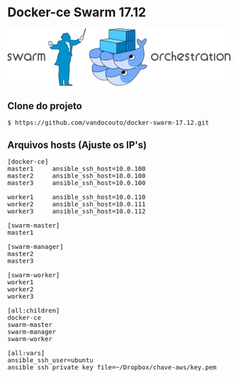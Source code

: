 # Docker-ce Swarm 17.12
![alt text](imgs/swarm.png#center "Login")

## Clone do projeto

<pre>
$ https://github.com/vandocouto/docker-swarm-17.12.git
</pre>

## Arquivos hosts (Ajuste os IP's)
<pre>
[docker-ce]
master1     ansible_ssh_host=10.0.100
master2     ansible_ssh_host=10.0.100
master3     ansible_ssh_host=10.0.100

worker1     ansible_ssh_host=10.0.110
worker2     ansible_ssh_host=10.0.111
worker3     ansible_ssh_host=10.0.112

[swarm-master]
master1

[swarm-manager]
master2
master3

[swarm-worker]
worker1
worker2
worker3

[all:children]
docker-ce
swarm-master
swarm-manager
swarm-worker

[all:vars]
ansible_ssh_user=ubuntu
ansible_ssh_private_key_file=~/Dropbox/chave-aws/key.pem
</pre>
